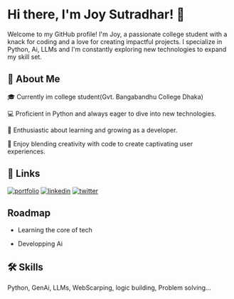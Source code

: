 
# Hi there, I'm Joy Sutradhar! 👋


Welcome to my GitHub profile! I'm Joy, a passionate college student with a knack for coding and a love for creating impactful projects. I specialize in Python, Ai, LLMs and I'm constantly exploring new technologies to expand my skill set.


## 🚀 About Me

🎓 Currently im college student(Gvt. Bangabandhu College Dhaka)

💻 Proficient in Python and always eager to dive into new technologies.

🌱 Enthusiastic about learning and growing as a developer.

🎨 Enjoy blending creativity with code to create captivating user experiences.

## 🔗 Links
[![portfolio](https://img.shields.io/badge/my_portfolio-000?style=for-the-badge&logo=ko-fi&logoColor=white)]()
[![linkedin](https://img.shields.io/badge/linkedin-0A66C2?style=for-the-badge&logo=linkedin&logoColor=white)](https://www.linkedin.com/)
[![twitter](https://img.shields.io/badge/twitter-1DA1F2?style=for-the-badge&logo=twitter&logoColor=white)](https://twitter.com/joysutradhar__)





## Roadmap

- Learning the core of tech

- Developping Ai


## 🛠 Skills
Python, GenAi, LLMs, WebScarping, logic building, Problem solving...
